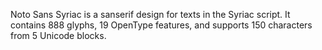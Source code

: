 Noto Sans Syriac is a sanserif design for texts in the Syriac script. It contains 888 glyphs, 19 OpenType features, and supports 150 characters from 5 Unicode blocks.